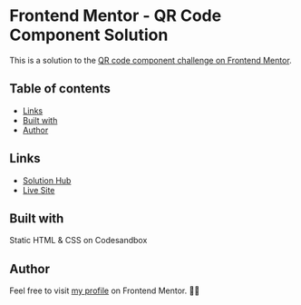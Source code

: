 # Frontend Mentor - QR Code Component Solution

This is a solution to the [QR code component challenge on Frontend Mentor](https://www.frontendmentor.io/challenges/qr-code-component-iux_sIO_H).

## Table of contents

- [Links](#links)
- [Built with](#built-with)
- [Author](#author)

## Links

- [Solution Hub](https://www.frontendmentor.io/solutions/qr-code-component-tJsxNWhqez)
- [Live Site](https://burrijw.github.io/fm-qr-code-card-component/)

## Built with

Static HTML & CSS on Codesandbox

## Author

Feel free to visit [my profile](https://www.frontendmentor.io/profile/burrijw) on Frontend Mentor. 👋🏻

